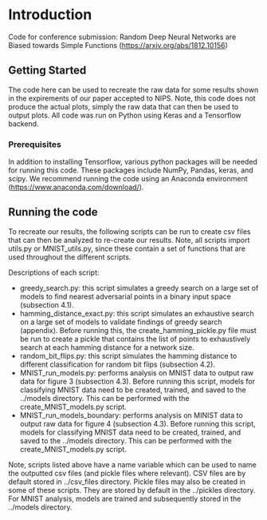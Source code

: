 # Introduction

Code for conference submission: Random Deep Neural Networks are Biased towards Simple Functions (https://arxiv.org/abs/1812.10156)

## Getting Started

The code here can be used to recreate the raw data for some results shown in the expirements of our paper accepted to NIPS. Note, this code does not produce the actual plots, simply the raw data that can then be used to output plots. All code was run on Python using Keras and a Tensorflow backend. 

### Prerequisites

In addition to installing Tensorflow, various python packages will be needed for running this code. These packages include NumPy, Pandas, keras, and scipy. We recommend running the code using an Anaconda environment (https://www.anaconda.com/download/).

## Running the code

To recreate our results, the following scripts can be run to create csv files that can then be analyzed to re-create our results. Note, all scripts import utils.py or MNIST_utils.py, since these contain a set of functions that are used throughout the different scripts.

Descriptions of each script:
* greedy_search.py: this script simulates a greedy search on a large set of models to find nearest adversarial points in a binary input space (subsection 4.1). 
* hamming_distance_exact.py: this script simulates an exhaustive search on a large set of models to validate findings of greedy search (appendix). Before running this, the create_hamming_pickle.py file must be run to create a pickle that contains the list of points to exhaustively search at each hamming distance for a network size.
* random_bit_flips.py: this script simulates the hamming distance to different classification for random bit flips (subsection 4.2).
* MNIST_run_models.py: performs analysis on MNIST data to output raw data for figure 3 (subsection 4.3). Before running this script, models for classifying MNIST data need to be created, trained, and saved to the ../models directory. This can be performed with the  create_MNIST_models.py script.
* MNIST_run_models_boundary: performs analysis on MINIST data to output raw data for figure 4 (subsection 4.3). Before running this script, models for classifying MNIST data need to be created, trained, and saved to the ../models directory. This can be performed with the  create_MNIST_models.py script.

Note, scripts listed above have a name variable which can be used to name the outputted csv files (and pickle files where relevant). CSV files are by default stored in ../csv_files directory. Pickle files may also be created in some of these scripts. They are stored by default in the ../pickles directory. For MNIST analysis, models are trained and subsequently stored in the ../models directory. 